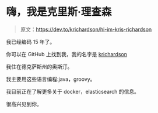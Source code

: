 # 嗨，我是克里斯·理查森

> 原文：<https://dev.to/krichardson/hi-im-kris-richardson>

我已经编码 15 年了。

你可以在 GitHub 上找到我，我的名字是 [krichardson](https://github.com/krichardson)

我住在德克萨斯州的奥斯汀。

我主要用这些语言编程:java，groovy。

我目前正在了解更多关于 docker，elasticsearch 的信息。

很高兴见到你。